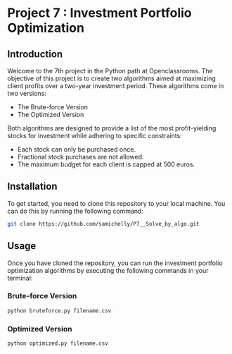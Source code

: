 ﻿# Project 7 : Investment Portfolio Optimization


## Introduction

Welcome to the 7th project in the Python path at Openclassrooms. The objective of this project is to create two algorithms aimed at maximizing client profits over a two-year investment period. These algorithms come in two versions:

- The Brute-force Version
- The Optimized Version

Both algorithms are designed to provide a list of the most profit-yielding stocks for investment while adhering to specific constraints:

- Each stock can only be purchased once.
- Fractional stock purchases are not allowed.
- The maximum budget for each client is capped at 500 euros.

## Installation

To get started, you need to clone this repository to your local machine. You can do this by running the following command:

```bash
git clone https://github.com/samichelly/P7__Solve_by_algo.git
```

## Usage

Once you have cloned the repository, you can run the investment portfolio optimization algorithms by executing the following commands in your terminal:

### Brute-force Version
```bash
python bruteforce.py filename.csv
```

### Optimized Version
```bash
python optimized.py filename.csv
```
